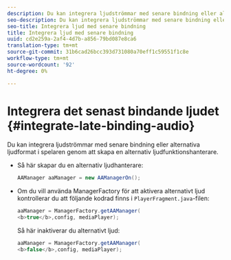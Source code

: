 ```yaml
---
description: Du kan integrera ljudströmmar med senare bindning eller alternativa ljudformat i spelaren genom att skapa en alternativ ljudfunktionshanterare.
seo-description: Du kan integrera ljudströmmar med senare bindning eller alternativa ljudformat i spelaren genom att skapa en alternativ ljudfunktionshanterare.
seo-title: Integrera ljud med senare bindning
title: Integrera ljud med senare bindning
uuid: cd2e259a-2af4-4d7b-a856-79bd087e8ca6
translation-type: tm+mt
source-git-commit: 31b6cad26bcc393d731080a70eff1c59551f1c8e
workflow-type: tm+mt
source-wordcount: '92'
ht-degree: 0%

---
```



# Integrera det senast bindande ljudet {#integrate-late-binding-audio}

Du kan integrera ljudströmmar med senare bindning eller alternativa ljudformat i spelaren genom att skapa en alternativ ljudfunktionshanterare.

* Så här skapar du en alternativ ljudhanterare:

   ```java
   AAManager aaManager = new AAManagerOn(); 
   ```

* Om du vill använda ManagerFactory för att aktivera alternativt ljud kontrollerar du att följande kodrad finns i `PlayerFragment.java`-filen:

   ```java
   aaManager = ManagerFactory.getAAManager( 
   <b>true</b>,config, mediaPlayer);
   ```

   Så här inaktiverar du alternativt ljud:

   ```java
   aaManager = ManagerFactory.getAAManager( 
   <b>false</b>,config, mediaPlayer);
   ```

